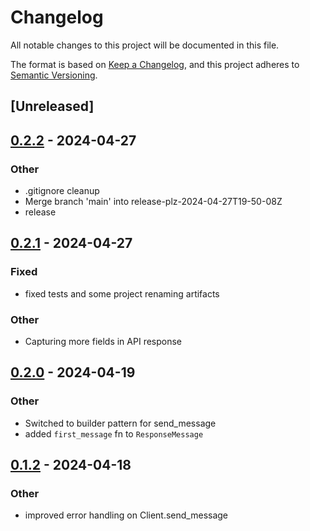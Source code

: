# Changelog

All notable changes to this project will be documented in this file.

The format is based on [Keep a Changelog](https://keepachangelog.com/en/1.0.0/),
and this project adheres to [Semantic Versioning](https://semver.org/spec/v2.0.0.html).

## [Unreleased]

## [0.2.2](https://github.com/samkeen/babel-bridge/compare/v0.2.1...v0.2.2) - 2024-04-27

### Other
- .gitignore cleanup
- Merge branch 'main' into release-plz-2024-04-27T19-50-08Z
- release

## [0.2.1](https://github.com/samkeen/babel-bridge/compare/v0.2.0...v0.2.1) - 2024-04-27


### Fixed
- fixed tests and some project renaming artifacts

### Other
- Capturing more fields in API response

## [0.2.0](https://github.com/samkeen/babel-bridge/compare/v0.1.2...v0.2.0) - 2024-04-19

### Other

- Switched to builder pattern for send_message
- added `first_message` fn to `ResponseMessage`

## [0.1.2](https://github.com/samkeen/babel-bridge/compare/v0.1.1...v0.1.2) - 2024-04-18

### Other

- improved error handling on Client.send_message
